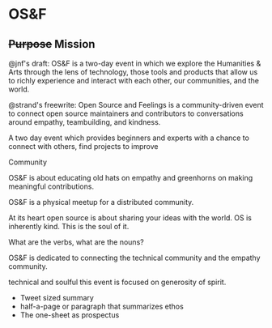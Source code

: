 # OS&F

## ~~Purpose~~ Mission

@jnf's draft: OS&F is a two-day event in which we explore the Humanities & Arts through the lens of technology, those tools and products that allow us to richly experience and interact with each other, our communities, and the world.

@strand's freewrite: Open Source and Feelings is a community-driven event to connect open source maintainers and contributors to conversations around empathy, teambuilding, and kindness.

A two day event which provides beginners and experts with a chance to connect with others, find projects to improve

Community

OS&F is about educating old hats on empathy and greenhorns on making meaningful contributions.

OS&F is a physical meetup for a distributed community.

At its heart open source is about sharing your ideas with the world. OS is inherently kind. This is the soul of it.

What are the verbs, what are the nouns?

OS&F is dedicated to connecting the technical community and the empathy community.

technical and soulful
this event is focused on generosity of spirit.

- Tweet sized summary
- half-a-page or paragraph that summarizes ethos
- The one-sheet as prospectus